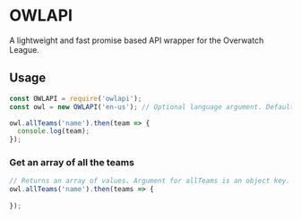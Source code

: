 # OWLAPI
A lightweight and fast promise based API wrapper for the Overwatch League.

## Usage

```javascript
const OWLAPI = require('owlapi');
const owl = new OWLAPI('en-us'); // Optional language argument. Defaults to en-us.

owl.allTeams('name').then(team => {
  console.log(team);
});
```

### Get an array of all the teams

```javascript
// Returns an array of values. Argument for allTeams is an object key.
owl.allTeams('name').then(teams => {
  
});
```
